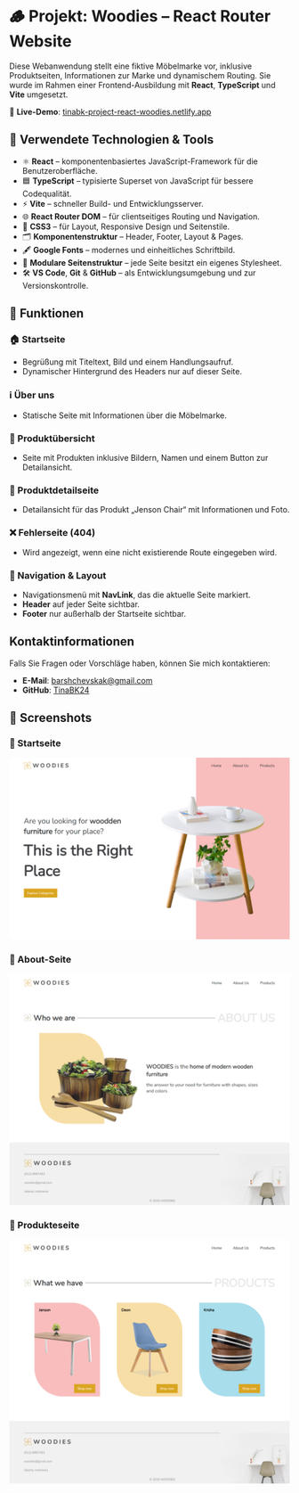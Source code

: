 # 🪵 Projekt: Woodies – React Router Website

Diese Webanwendung stellt eine fiktive Möbelmarke vor, inklusive Produktseiten, Informationen zur Marke und dynamischem Routing. Sie wurde im Rahmen einer Frontend-Ausbildung mit **React**, **TypeScript** und **Vite** umgesetzt.

🔗 **Live-Demo**: [tinabk-project-react-woodies.netlify.app](https://tinabk-project-react-woodies.netlify.app/)  

## 🧰 Verwendete Technologien & Tools

- ⚛️ **React** – komponentenbasiertes JavaScript-Framework für die Benutzeroberfläche.
- 🟦 **TypeScript** – typisierte Superset von JavaScript für bessere Codequalität.
- ⚡ **Vite** – schneller Build- und Entwicklungsserver.
- 🌐 **React Router DOM** – für clientseitiges Routing und Navigation.
- 🎨 **CSS3** – für Layout, Responsive Design und Seitenstile.
- 🗂️ **Komponentenstruktur** – Header, Footer, Layout & Pages.
- 🖋️ **Google Fonts** – modernes und einheitliches Schriftbild.
- 🧠 **Modulare Seitenstruktur** – jede Seite besitzt ein eigenes Stylesheet.
- 🛠️ **VS Code**, **Git** & **GitHub** – als Entwicklungsumgebung und zur Versionskontrolle.

## 🔧 Funktionen

### 🏠 Startseite
- Begrüßung mit Titeltext, Bild und einem Handlungsaufruf.
- Dynamischer Hintergrund des Headers nur auf dieser Seite.

### ℹ️ Über uns
- Statische Seite mit Informationen über die Möbelmarke.

### 🛒 Produktübersicht
- Seite mit Produkten inklusive Bildern, Namen und einem Button zur Detailansicht.

### 📄 Produktdetailseite
- Detailansicht für das Produkt „Jenson Chair“ mit Informationen und Foto.

### ❌ Fehlerseite (404)
- Wird angezeigt, wenn eine nicht existierende Route eingegeben wird.

### 🔗 Navigation & Layout
- Navigationsmenü mit **NavLink**, das die aktuelle Seite markiert.
- **Header** auf jeder Seite sichtbar.
- **Footer** nur außerhalb der Startseite sichtbar.

## Kontaktinformationen

Falls Sie Fragen oder Vorschläge haben, können Sie mich kontaktieren:
- **E-Mail**: barshchevskak@gmail.com
- **GitHub**: [TinaBK24](https://github.com/TinaBK24)

## 📸 Screenshots

### 🔻 Startseite

![Home](./public/img/ScreenshotHome.png)

### 🔻 About-Seite

![Home](./public/img/ScreenshotAbout.png)

### 🔻 Produkteseite

![Home](./public/img/ScreenshotProducts.png)